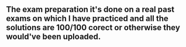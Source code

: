 ## The exam preparation it's done on a real past exams on which I have practiced and all the solutions are 100/100 corect  or otherwise they would've been uploaded.
